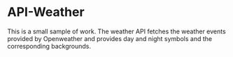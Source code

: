 # API-Weather

This is a small sample of work. The weather API fetches the weather events provided by Openweather and provides day and night symbols and the corresponding backgrounds.
